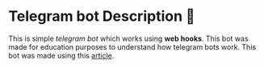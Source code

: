 # Telegram bot Description 🤖

This is simple *telegram bot* which works using **web hooks**. This bot was made for education purposes to understand how telegram bots work. This bot was made using this [article](https://habr.com/ru/sandbox/188818/).
